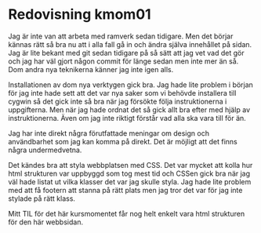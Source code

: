 ---
---
Redovisning kmom01
=========================

Jag är inte van att arbeta med ramverk sedan tidigare. Men det börjar kännas rätt så bra nu att i alla fall gå in och ändra själva innehållet på sidan.
Jag är lite bekant med git sedan tidigare på så sätt att jag vet vad det gör och jag har väl gjort någon commit för länge sedan men inte mer än så. Dom andra nya teknikerna känner jag inte igen alls.

Installationen av dom nya verktygen gick bra. Jag hade lite problem i början för jag inte hade sett att det var nya saker som vi behövde installera till cygwin så det gick inte så bra när jag försökte följa instruktionerna i uppgifterna. Men när jag hade ordnat det så gick allt bra efter med hjälp av instruktionerna. Även om jag inte riktigt förstår vad alla ska vara till för än.

Jag har inte direkt några förutfattade meningar om design och användbarhet som jag kan komma på direkt. Det är möjligt att det finns några undermedvetna.

Det kändes bra att styla webbplatsen med CSS. Det var mycket att kolla hur html strukturen var uppbyggd som tog mest tid och CSSen gick bra när jag väl hade listat ut vilka klasser det var jag skulle styla. Jag hade lite problem med att få footern att stanna på rätt plats men jag tror det var för jag inte stylade på rätt klass.

Mitt TIL för det här kursmomentet får nog helt enkelt vara html strukturen för den här webbsidan.
